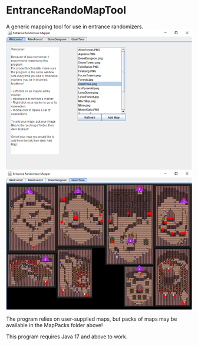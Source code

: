 # EntranceRandoMapTool
A generic mapping tool for use in entrance randomizers.
![Main Screen](https://github.com/Heaxeus/EntranceRandoMapTool/blob/main/image2.png?raw=true)
![Example of Map](https://github.com/Heaxeus/EntranceRandoMapTool/blob/main/image1.png?raw=true)

The program relies on user-supplied maps, but packs of maps may be available in the MapPacks folder above!

This program requires Java 17 and above to work.
